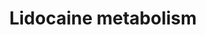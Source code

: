 ---
annotations:
- type: Pathway Ontology
  value: phase I biotransformation pathway via cytochrome P450
- type: Pathway Ontology
  value: xenobiotic metabolic pathway
authors:
- Egonw
- Khanspers
- MaintBot
description: Lidocaine is primarily metabolized by CYP1A2 but minor involvement of
  CYP3A4 is observed too. Based on [http://www.genome.jp/kegg-bin/show_pathway?hsa00982
  KEGG]
last-edited: 2019-09-17
organisms:
- Homo sapiens
redirect_from:
- /index.php/Pathway:WP2646
- /instance/WP2646
schema-jsonld:
- '@context': https://schema.org/
  '@id': https://wikipathways.github.io/pathways/WP2646.html
  '@type': Dataset
  creator:
    '@type': Organization
    name: WikiPathways
  description: Lidocaine is primarily metabolized by CYP1A2 but minor involvement
    of CYP3A4 is observed too. Based on [http://www.genome.jp/kegg-bin/show_pathway?hsa00982
    KEGG]
  keywords:
  - 2-amino-3-methylbenzoate
  - glycinexylidide
  - monoethyl
  - 4-hydroxy-
  - 2,6-xylidine
  - 2,6-dimethylaniline
  - Lidocaine
  - CYP1A2
  - CYP3A4
  - 3-hydroxylidocaine
  - 3-hydroxymonoethyl
  license: CC0
  name: Lidocaine metabolism
seo: CreativeWork
title: Lidocaine metabolism
wpid: WP2646
---